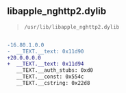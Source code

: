 ## libapple_nghttp2.dylib

> `/usr/lib/libapple_nghttp2.dylib`

```diff

-16.80.1.0.0
-  __TEXT.__text: 0x11d90
+20.0.0.0.0
+  __TEXT.__text: 0x11d94
   __TEXT.__auth_stubs: 0xd0
   __TEXT.__const: 0x554c
   __TEXT.__cstring: 0x22d8

```
